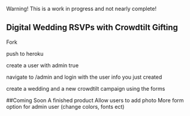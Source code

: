 Warning! This is a work in progress and not nearly complete!

## Digital Wedding RSVPs with Crowdtilt Gifting

Fork 

push to heroku

create a user with admin true

navigate to /admin and login with the user info you just created

create a wedding and a new crowdtilt campaign using the forms

##Coming Soon
A finished product
Allow users to add photo
More form option for admin user (change colors, fonts ect)
